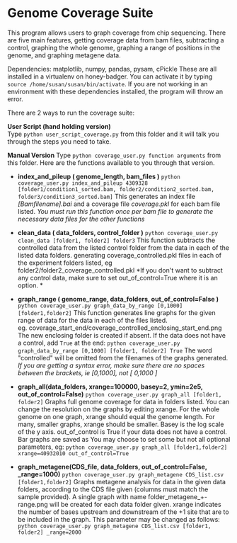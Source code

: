 Genome Coverage Suite
===
This program allows users to graph coverage from chip sequencing. There are five main features, getting coverage data from bam files, subtracting a control, graphing the whole genome, graphing a range of positions in the genome, and graphing metagene data.

Dependencies: matplotlib, numpy, pandas, pysam, cPickle
These are all installed in a virtualenv on honey-badger. You can activate it by typing `source /home/susan/susan/bin/activate`. If you are not working in an environment with these dependencies installed, the program will throw an error.

There are 2 ways to run the coverage suite:

**User Script (hand holding version)**  
Type `python user_script_coverage.py` from this folder and it will talk you through the steps you need to take.

**Manual Version**
Type `python coverage_user.py function arguments` from this folder.
Here are the functions available to you through that version.

* **index_and_pileup ( genome_length, bam_files )**
 `python coverage_user.py index_and_pileup 4309328 [folder1/condition1_sorted.bam, folder2/condition2_sorted.bam, folder3/condition3_sorted.bam]`
This generates an index file *[Bamfilename].bai* and a coverage file *coverage.pkl* for each bam file listed.
*You must run this function once per bam file to generate the necessary data files for the other functions*

* **clean_data ( data_folders, control_folder )**
`python coverage_user.py clean_data [folder1, folder2] folder3`
This function subtracts the controlled data from the listed control folder from the data in each of the listed data folders. generating coverage_controlled.pkl files in each of the experiment folders listed, eg folder2/folder2_coverage_controlled.pkl
*If you don't want to subtract any control data, make sure to set out_of_control=True where it is an option. *

* **graph_range ( genome_range, data_folders, out_of_control=False )**
 `python coverage_user.py graph_data_by_range [0,1000] [folder1,folder2]`
This function generates line graphs for the given range of data for the data in each of the files listed.  
eg. coverage_start_end/coverage_controlled_enclosing_start_end.png The new enclosing folder is created if absent.
If the data does not have a control, add `True` at the end:
`python coverage_user.py graph_data_by_range [0,1000] [folder1, folder2] True`
The word "controlled" will be omitted from the filenames of the graphs generated.
*If you are getting a syntax error, make sure there are no spaces between the brackets, ie [0,1000], not [ 0,1000 ]*


* **graph_all(data_folders, xrange=100000, basey=2, ymin=2e5, out_of_control=False)**
`python coverage_user.py graph_all [folder1, folder2]`
Graphs full genome coverage for data in folders listed. You can change the resolution on the graphs by editing xrange. For the whole genome on one graph, xrange should equal the genome length. For many, smaller graphs, xrange should be smaller. Basey is the log scale of the y axis. out_of_control is True if your data does not have a control. Bar graphs are saved as
You may choose to set some but not all optional parameters, eg:
`python coverage_user.py graph_all [folder1,folder2] xrange=40932010 out_of_control=True` 

* **graph_metagene(CDS_file, data_folders, out_of_control=False, _range=1000)**
`python coverage_user.py graph_metagene CDS_list.csv [folder1,folder2]`
Graphs metagene analysis for data in the given data folders, according to the CDS file given (columns must match the sample provided).
A single graph with name folder_metagene_+-range.png will be created for each data folder given.
xrange indicates the number of bases upstream and downstream of the +1 site that are to be included in the graph. This parameter may be changed as follows:
`python coverage_user.py graph_metagene CDS_list.csv [folder1, folder2] _range=2000`

